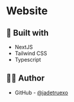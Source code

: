 # Website

## 🧰 Built with

-   NextJS
-   Tailwind CSS
-   Typescript

## ✍🏻 Author

-   GitHub - [@jadetruexo](https://github.com/jadetruexo/)

